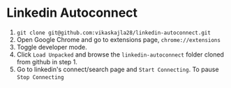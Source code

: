 # Linkedin Autoconnect

1. `git clone git@github.com:vikaskajla28/linkedin-autoconnect.git`
2. Open Google Chrome and go to extensions page, `chrome://extensions`
3. Toggle developer mode.
4. Click `Load Unpacked` and browse the `linkedin-autoconnect` folder cloned from github in step 1.
5. Go to linkedin's connect/search page and `Start Connecting`. To pause `Stop Connecting`

